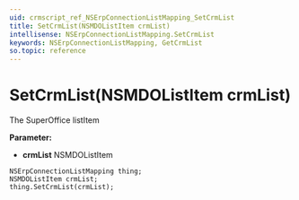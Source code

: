 ```yaml
---
uid: crmscript_ref_NSErpConnectionListMapping_SetCrmList
title: SetCrmList(NSMDOListItem crmList)
intellisense: NSErpConnectionListMapping.SetCrmList
keywords: NSErpConnectionListMapping, GetCrmList
so.topic: reference
---
```


# SetCrmList(NSMDOListItem crmList)

The SuperOffice listItem

**Parameter:** 
 - **crmList** NSMDOListItem

```crmscript
NSErpConnectionListMapping thing;
NSMDOListItem crmList;
thing.SetCrmList(crmList);
```

